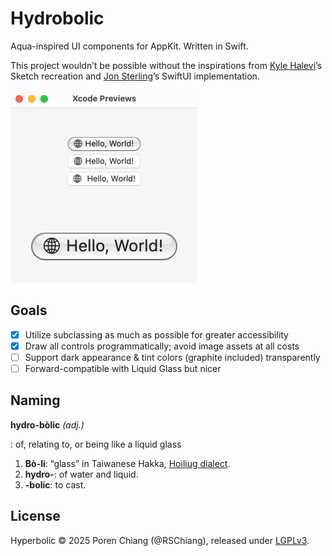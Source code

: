 Hydrobolic
==========

Aqua-inspired UI components for AppKit. Written in Swift.

This project wouldn’t be possible without the inspirations from [Kyle Halevi](https://mastodon.design/@kylehalevi/109436255622536340)’s Sketch recreation and [Jon Sterling](https://github.com/jonsterling/AquaUI)’s SwiftUI implementation.

<img src="docs/preview.png" width="300" alt="Screenshot in Xcode Preview">

Goals
-----

- [x] Utilize subclassing as much as possible for greater accessibility
- [x] Draw all controls programmatically; avoid image assets at all costs
- [ ] Support dark appearance & tint colors (graphite included) transparently
- [ ] Forward-compatible with Liquid Glass but nicer

Naming
------

**hydro-bòlic** *(adj.)*

: of, relating to, or being like a liquid glass

1. **Bò-li**: “glass” in Taiwanese Hakka, [Hoiliug dialect](https://en.wikipedia.org/wiki/Hailu_dialect).
2. **hydro-**: of water and liquid.
3. **-bolic**: to cast.

License
-------

Hyperbolic © 2025 Poren Chiang (@RSChiang), released under [LGPLv3](https://www.gnu.org/licenses/lgpl-3.0.html).
